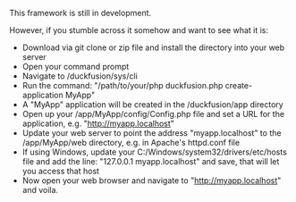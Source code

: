 This framework is still in development.

However, if you stumble across it somehow and want to see what it is:

- Download via git clone or zip file and install the directory into your web server
- Open your command prompt
- Navigate to /duckfusion/sys/cli
- Run the command: "/path/to/your/php duckfusion.php create-application MyApp" 
- A "MyApp" application will be created in the /duckfusion/app directory
- Open up your /app/MyApp/config/Config.php file and set a URL for the application, e.g. "http://myapp.localhost"
- Update your web server to point the address "myapp.localhost" to the /app/MyApp/web directory, e.g. in Apache's httpd.conf file
- If using Windows, update your C:/Windows/system32/drivers/etc/hosts file and add the line: "127.0.0.1 myapp.localhost" and save, that will let you access that host
- Now open your web browser and navigate to "http://myapp.localhost" and voila.